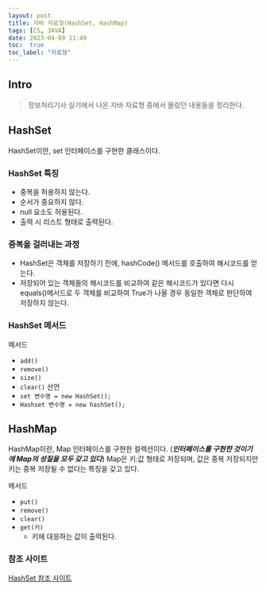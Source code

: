 ```yaml
---
layout: post
title: 자바 자료형(HashSet, HashMap)
tags: [CS, JAVA]
date: 2023-04-09 11:49
toc:  true
toc_label: "자료형"
---
```


## Intro
> 정보처리기사 실기에서 나온 자바 자료형 중에서 몰랐던 내용들을 정리한다.

## HashSet
HashSet이란, set 인터페이스를 구현한 클래스이다.

### HashSet 특징<br>
- 중복을 허용하지 않는다.
- 순서가 중요하지 않다.
- null 요소도 허용된다.
- 출력 시 리스트 형태로 출력된다.

### 중복을 걸러내는 과정
- HashSet은 객체를 저장하기 전에, hashCode() 메서드를 호출하여 해시코드를 얻는다.
- 저장되어 있는 객체들의 해시코드를 비교하여 같은 해시코드가 있다면 다시 equals()메서드로 두 객체를 비교하여 True가 나올 경우 동일한 객체로 판단하여 저장하지 않는다.

### HashSet 메서드
메서드
- `add()`
- `remove()`
- `size()`
- `clear()`
선언
- `set 변수명 = new HashSet();`
- `Hashset 변수명 = new hashSet();`

## HashMap
HashMap이란, Map 인터페이스를 구현한 컬렉션이다. (***인터페이스를 구현한 것이기에 Map의 성질을 모두 갖고 있다***)
Map은 키:값 형태로 저장되며, 값은 중복 저장되지만 키는 중복 저장될 수 없다는 특징을 갖고 있다.

메서드
- `put()`
- `remove()`
- `clear()`
- `get(키)`
    - 키에 대응하는 값이 출력된다.


### 참조 사이트
[HashSet 참조 사이트](https://crazykim2.tistory.com/474)<br>
